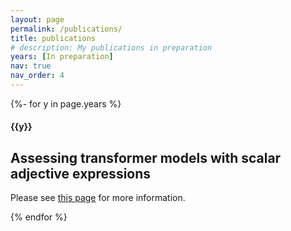 ```yaml
---
layout: page
permalink: /publications/
title: publications
# description: My publications in preparation
years: [In preparation]
nav: true
nav_order: 4
---
```

<!-- _pages/publications.md -->
<div class="publications">

{%- for y in page.years %}
  <h4 class="year">{{y}}</h4>
  <h2>Assessing transformer models with scalar adjective expressions</h2>
  <p>Please see <a href="https://fangru-lin.github.io/projects/1_project/">this page</a> for more information.</p>
{% endfor %}

</div>
